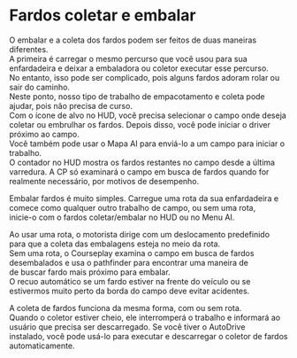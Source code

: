 # Fardos coletar e embalar  
O embalar e a coleta dos fardos podem ser feitos de duas maneiras diferentes.  
A primeira é carregar o mesmo percurso que você usou para sua enfardadeira e deixar a embaladora ou coletor executar esse percurso.  
No entanto, isso pode ser complicado, pois alguns fardos adoram rolar ou sair do caminho.  
Neste ponto, nosso tipo de trabalho de empacotamento e coleta pode ajudar, pois não precisa de curso.  
Com o ícone de alvo no HUD, você precisa selecionar o campo onde deseja coletar ou embrulhar os fardos. Depois disso, você pode iniciar o driver próximo ao campo.  
Você também pode usar o Mapa AI para enviá-lo a um campo para iniciar o trabalho.  
O contador no HUD mostra os fardos restantes no campo desde a última varredura. A CP só examinará o campo em busca de fardos quando for realmente necessário, por motivos de desempenho.    


  
Embalar fardos é muito simples. Carregue uma rota da sua enfardadeira e comece como qualquer outro trabalho de campo, ou sem uma rota,  
inicie-o com o fardos coletar/embalar no HUD ou no Menu AI.  
  

  
Ao usar uma rota, o motorista dirige com um deslocamento predefinido para que a coleta das embalagens esteja no meio da rota.  
Sem uma rota, o Courseplay examina o campo em busca de fardos desembalados e usa o pathfinder para encontrar uma maneira de  
de buscar fardo mais próximo para embalar.  
O recuo automático se um fardo estiver na frente do veículo ou se estivermos muito perto da borda do campo deve evitar acidentes.    


  
A coleta de fardos funciona da mesma forma, com ou sem rota.  
Quando o coletor estiver cheio, ele interromperá o trabalho e informará ao usuário que precisa ser descarregado. Se você tiver o AutoDrive  
instalado, você pode usá-lo para executar e descarregar o coletor de fardos automaticamente.  


